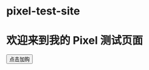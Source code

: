 # pixel-test-site<!DOCTYPE html>
<html>
<head>
  <title>Pixel 测试页</title>
<!-- Meta Pixel Code -->
<script>
!function(f,b,e,v,n,t,s)
{if(f.fbq)return;n=f.fbq=function(){n.callMethod?
n.callMethod.apply(n,arguments):n.queue.push(arguments)};
if(!f._fbq)f._fbq=n;n.push=n;n.loaded=!0;n.version='2.0';
n.queue=[];t=b.createElement(e);t.async=!0;
t.src=v;s=b.getElementsByTagName(e)[0];
s.parentNode.insertBefore(t,s)}(window, document,'script',
'https://connect.facebook.net/en_US/fbevents.js');
fbq('init', '1680984415874629');
fbq('track', 'PageView');
</script>
<noscript><img height="1" width="1" style="display:none"
src="https://www.facebook.com/tr?id=1680984415874629&ev=PageView&noscript=1"
/></noscript>
<!-- End Meta Pixel Code -->
</head>
<body>
  <h1>欢迎来到我的 Pixel 测试页面</h1>
  <button onclick="fbq('track', 'AddToCart'); alert('加购事件已触发')">点击加购</button>
</body>
</html>
